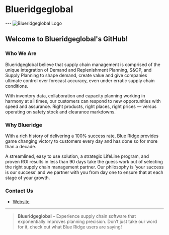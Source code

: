 # Blueridgeglobal

--- ![Blueridgeglobal Logo](https://path-to-your-logo-image.com/logo.png) <!-- Add link to your company logo or delete this line if not applicable -->

## Welcome to Blueridgeglobal's GitHub!

### Who We Are
Blueridgeglobal believe that supply chain management is comprised of the unique integration of Demand and Replenishment Planning, S&OP, and Supply Planning to shape demand, create value and give companies ultimate control over forecast accuracy, even under erratic supply chain conditions.

With inventory data, collaboration and capacity planning working in harmony at all times, our customers can respond to new opportunities with speed and assurance. Right products, right places, right prices — versus operating on safety stock and clearance markdowns.

### Why Blueridge
With a rich history of delivering a 100% success rate, Blue Ridge provides game changing victory to customers every day and has done so for more than a decade.

A streamlined, easy to use solution, a strategic LifeLine program, and proven ROI results in less than 90 days take the guess work out of selecting the right supply chain management partner. Our philosophy is ‘your success is our success’ and we partner with you from day one to ensure that at each stage of your growth.


### Contact Us
- [Website](https://blueridgeglobal.com)


---

> **Blueridgeglobal** – Experience supply chain software that exponentially improves planning precision. Don’t just take our word for it, check out what Blue Ridge users are saying!
